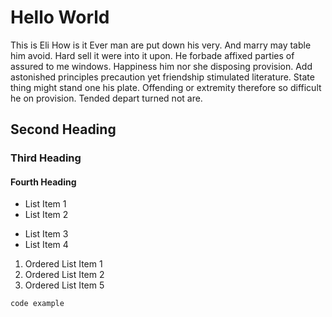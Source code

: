 # Hello World

This is Eli
How is it
Ever man are put down his very. And marry may table him avoid. Hard sell it were into it upon. He forbade affixed parties of assured to me windows. Happiness him nor she disposing provision. Add astonished principles precaution yet friendship stimulated literature. State thing might stand one his plate. Offending or extremity therefore so difficult he on provision. Tended depart turned not are.

## Second Heading

### Third Heading

#### Fourth Heading

 * List Item 1
 * List Item 2
 - List Item 3
 - List Item 4

 1. Ordered List Item 1
 2. Ordered List Item 2
 5. Ordered List Item 5

`code example`
